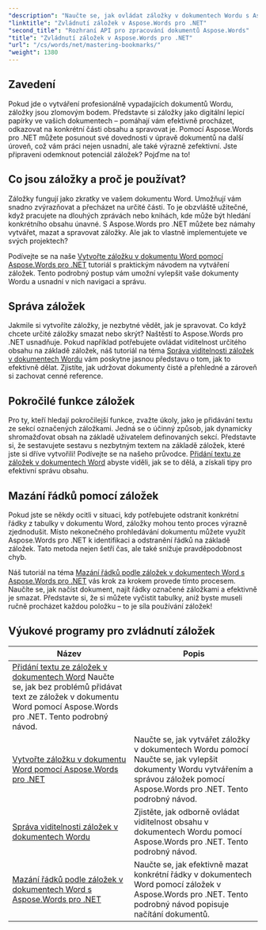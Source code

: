 ```yaml
---
"description": "Naučte se, jak ovládat záložky v dokumentech Wordu s Aspose.Words pro .NET prostřednictvím podrobných tutoriálů. Zlepšete si své dovednosti v oblasti správy dokumentů."
"linktitle": "Zvládnutí záložek v Aspose.Words pro .NET"
"second_title": "Rozhraní API pro zpracování dokumentů Aspose.Words"
"title": "Zvládnutí záložek v Aspose.Words pro .NET"
"url": "/cs/words/net/mastering-bookmarks/"
"weight": 1380
---
```


## Zavedení

Pokud jde o vytváření profesionálně vypadajících dokumentů Wordu, záložky jsou zlomovým bodem. Představte si záložky jako digitální lepicí papírky ve vašich dokumentech – pomáhají vám efektivně procházet, odkazovat na konkrétní části obsahu a spravovat je. Pomocí Aspose.Words pro .NET můžete posunout své dovednosti v úpravě dokumentů na další úroveň, což vám práci nejen usnadní, ale také výrazně zefektivní. Jste připraveni odemknout potenciál záložek? Pojďme na to!

## Co jsou záložky a proč je používat?

Záložky fungují jako zkratky ve vašem dokumentu Word. Umožňují vám snadno zvýrazňovat a přecházet na určité části. To je obzvláště užitečné, když pracujete na dlouhých zprávách nebo knihách, kde může být hledání konkrétního obsahu únavné. S Aspose.Words pro .NET můžete bez námahy vytvářet, mazat a spravovat záložky. Ale jak to vlastně implementujete ve svých projektech?

Podívejte se na naše [Vytvořte záložku v dokumentu Word pomocí Aspose.Words pro .NET](./create-bookmark-in-word-document/) tutoriál s praktickým návodem na vytváření záložek. Tento podrobný postup vám umožní vylepšit vaše dokumenty Wordu a usnadní v nich navigaci a správu.

## Správa záložek

Jakmile si vytvoříte záložky, je nezbytné vědět, jak je spravovat. Co když chcete určité záložky smazat nebo skrýt? Naštěstí to Aspose.Words pro .NET usnadňuje. Pokud například potřebujete ovládat viditelnost určitého obsahu na základě záložek, náš tutoriál na téma [Správa viditelnosti záložek v dokumentech Wordu](./manage-bookmark-visibility-word-document/) vám poskytne jasnou představu o tom, jak to efektivně dělat. Zjistíte, jak udržovat dokumenty čisté a přehledné a zároveň si zachovat cenné reference.

## Pokročilé funkce záložek

Pro ty, kteří hledají pokročilejší funkce, zvažte úkoly, jako je přidávání textu ze sekcí označených záložkami. Jedná se o účinný způsob, jak dynamicky shromažďovat obsah na základě uživatelem definovaných sekcí. Představte si, že sestavujete sestavu s nezbytným textem na základě záložek, které jste si dříve vytvořili! Podívejte se na našeho průvodce. [Přidání textu ze záložek v dokumentech Word](./append-text-from-bookmarked-sections/) abyste viděli, jak se to dělá, a získali tipy pro efektivní správu obsahu.

## Mazání řádků pomocí záložek

Pokud jste se někdy ocitli v situaci, kdy potřebujete odstranit konkrétní řádky z tabulky v dokumentu Word, záložky mohou tento proces výrazně zjednodušit. Místo nekonečného prohledávání dokumentu můžete využít Aspose.Words pro .NET k identifikaci a odstranění řádků na základě záložek. Tato metoda nejen šetří čas, ale také snižuje pravděpodobnost chyb. 

Náš tutoriál na téma [Mazání řádků podle záložek v dokumentech Word s Aspose.Words pro .NET](./delete-row-by-bookmark-word-documents/) vás krok za krokem provede tímto procesem. Naučíte se, jak načíst dokument, najít řádky označené záložkami a efektivně je smazat. Představte si, že si můžete vyčistit tabulky, aniž byste museli ručně procházet každou položku – to je síla používání záložek! 


 ## Výukové programy pro zvládnutí záložek
| Název | Popis |
| --- | --- |
| [Přidání textu ze záložek v dokumentech Word](./append-text-from-bookmarked-sections/) Naučte se, jak bez problémů přidávat text ze záložek v dokumentu Word pomocí Aspose.Words pro .NET. Tento podrobný návod. |
| [Vytvořte záložku v dokumentu Word pomocí Aspose.Words pro .NET](./create-bookmark-in-word-document/) | Naučte se, jak vytvářet záložky v dokumentech Wordu pomocí Naučte se, jak vylepšit dokumenty Wordu vytvářením a správou záložek pomocí Aspose.Words pro .NET. Tento podrobný návod. |
| [Správa viditelnosti záložek v dokumentech Wordu](./manage-bookmark-visibility-word-document/) | Zjistěte, jak odborně ovládat viditelnost obsahu v dokumentech Wordu pomocí Aspose.Words pro .NET. Tento podrobný návod. |
| [Mazání řádků podle záložek v dokumentech Word s Aspose.Words pro .NET](./delete-row-by-bookmark-word-documents/) | Naučte se, jak efektivně mazat konkrétní řádky v dokumentech Word pomocí záložek v Aspose.Words pro .NET. Tento podrobný návod popisuje načítání dokumentů. |